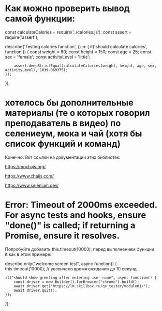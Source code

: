 # Как можно проверить вывод самой функции:

const calculateCalories = require('../calories.js');
const assert = require('assert');

describe('Testing calories function', () => {
    it('should calculate calories', function () {
        const weight = 60;
        const height = 150;
        const age = 25;
        const sex = 'female';
        const activityLevel = 'little';

        assert.deepStrictEqual(calculateCalories(weight, height, age, sex, activityLevel), 1839.069375);
    });
});

# хотелось бы дополнительные материалы (те о которых говорил преподаватель в видео) по селениеум, мока и чай (хотя бы список функций и команд)
Конечно. Вот ссылки на документации этих библиотек:

https://mochajs.org/

https://www.chaijs.com/

https://www.selenium.dev/


# Error: Timeout of 2000ms exceeded. For async tests and hooks, ensure "done()" is called; if returning a Promise, ensure it resolves.
Попробуйте добавить this.timeout(10000); перед выполнением функции it как в этом примере:

describe.only("welcome screen test", async function() {
    this.timeout(10000); // увеличено время ожидания до 10 секунд

    it("should show greeting after entering user name", async function() {
        const driver = new Builder().forBrowser("chrome").build();
        await driver.get("https://lm.skillbox.ru/qa_tester/module01/");
        await driver.quit();
    });
});
